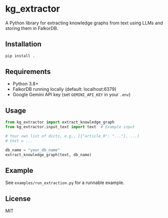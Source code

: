 # kg_extractor

A Python library for extracting knowledge graphs from text using LLMs and storing them in FalkorDB.

## Installation

```bash
pip install .
```

## Requirements
- Python 3.8+
- FalkorDB running locally (default: localhost:6379)
- Google Gemini API key (set `GEMINI_API_KEY` in your `.env`)

## Usage

```python
from kg_extractor import extract_knowledge_graph
from kg_extractor.input_text import text  # Example input

# Your own list of dicts, e.g., [{"article_0": "..."}, ...]
# text = ...

db_name = "your_db_name"
extract_knowledge_graph(text, db_name)
```

## Example
See `examples/run_extraction.py` for a runnable example.

## License
MIT
